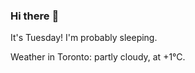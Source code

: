 ### Hi there :wave:

It's Tuesday! I'm probably sleeping.

Weather in Toronto: partly cloudy, at +1°C.
